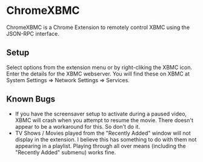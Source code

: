 ChromeXBMC
==========

ChromeXBMC is a Chrome Extension to remotely control XBMC using the JSON-RPC interface.

Setup
-----
Select options from the extension menu or by right-cliking the XBMC icon.
Enter the details for the XBMC webserver. You will find these on XBMC at System Settings => Network Settings => Services.

Known Bugs
----------
* If you have the screensaver setup to activate during a paused video, XBMC will crash when you attempt to resume the movie. There doesn't appear to be a workaround for this. So don't do it.
* TV Shows / Movies played from the "Recently Added" window will not display in the extension. I believe this has something to do with them not appearing in a playlist. Playing through all over means (including the "Recently Added" submenu) works fine.